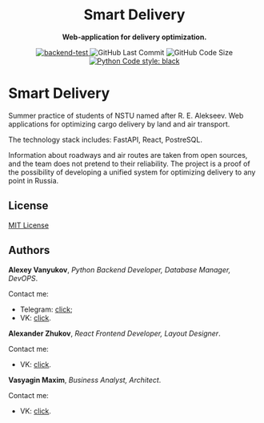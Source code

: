 <div align="center">
    <h1>
        <b>Smart Delivery</b>
    </h1>
    <p>
        <b>Web-application for delivery optimization.</b>
    </p>
    <a href="https://github.com/alex6712/smart-delivery/actions/workflows/backend-test.yml">
        <img src="https://github.com/alex6712/smart-delivery/workflows/backend-test/badge.svg?event=push&branch=master" alt="backend-test">
    </a>
    <img alt="GitHub Last Commit" src="https://img.shields.io/github/last-commit/alex6712/smart-delivery?logo=GitHub">
    <img alt="GitHub Code Size" src="https://img.shields.io/github/languages/code-size/alex6712/smart-delivery?logo=GitHub">
    <a href="https://github.com/psf/black">
        <img alt="Python Code style: black" src="https://img.shields.io/badge/python%20code%20style-black-000000.svg">
    </a>
</div>

# Smart Delivery
Summer practice of students of NSTU named after R. E. Alekseev.
Web applications for optimizing cargo delivery by land and air 
transport.

The technology stack includes: FastAPI, React, PostreSQL.

Information about roadways and air routes are taken from open sources, 
and the team does not pretend to their reliability. 
The project is a proof of the possibility of developing a unified 
system for optimizing delivery to any point in Russia.

## License

[MIT License](https://github.com/alex6712/gi-characters-analyzer/blob/master/LICENSE.md)

## Authors
**Alexey Vanyukov**, _Python Backend Developer, Database Manager, DevOPS_.

Contact me:
- Telegram: [click](https://t.me/Eclipse6712);
- VK: [click](https://vk.com/zerolevelmath).

**Alexander Zhukov**, _React Frontend Developer, Layout Designer_.

Contact me:
- VK: [click](https://vk.com/zhukov.alek).

**Vasyagin Maxim**, _Business Analyst, Architect_.

Contact me:
- VK: [click](https://vk.com/m.vasyagin).
